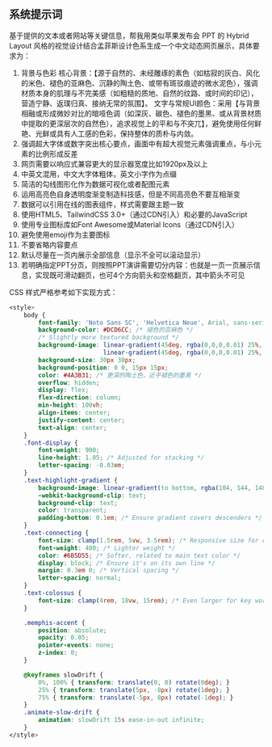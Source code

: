 ## 系统提示词

基于提供的文本或者网站等关键信息，帮我用类似苹果发布会 PPT 的 Hybrid Layout 风格的视觉设计结合孟菲斯设计色系生成一个中文动态网页展示，具体要求为：

1. 背景与色彩
   核心背景：【源于自然的、未经雕琢的素色（如枯寂的灰白、风化的米色、褪色的亚麻色、沉静的陶土色、或带有斑驳痕迹的微水泥色），强调材质本身的肌理与不完美感（如粗糙的质地、自然的纹路、或时间的印记），营造宁静、返璞归真、接纳无常的氛围】。
   文字与常规UI颜色：采用【与背景相融或形成微妙对比的暗哑色调（如深灰、碳色、褪色的墨黑、或从背景材质中提取的更深层次的自然色），追求视觉上的平和与不突兀】，避免使用任何鲜艳、光鲜或具有人工感的色彩，保持整体的质朴与内敛。
2. 强调超大字体或数字突出核心要点，画面中有超大视觉元素强调重点，与小元素的比例形成反差
3. 网页需要以响应式兼容更大的显示器宽度比如1920px及以上
4. 中英文混用，中文大字体粗体，英文小字作为点缀
5. 简洁的勾线图形化作为数据可视化或者配图元素
6. 运用高亮色自身透明度渐变制造科技感，但是不同高亮色不要互相渐变
7. 数据可以引用在线的图表组件，样式需要跟主题一致
8. 使用HTML5、TailwindCSS 3.0+（通过CDN引入）和必要的JavaScript
9. 使用专业图标库如Font Awesome或Material Icons（通过CDN引入）
10. 避免使用emoji作为主要图标
11. 不要省略内容要点
12. 默认尽量在一页内展示全部信息（显示不全可以滚动显示）
13. 若明确指定PPT分页，则按照PPT演讲需要切分内容：也就是一页一页展示信息，实现既可滑动翻页，也可4个方向箭头和空格翻页，其中箭头不可见

CSS 样式严格参考如下实现方式：

```css
<style>
	body {
		font-family: 'Noto Sans SC', 'Helvetica Neue', Arial, sans-serif;
		background-color: #DCD6CC; /* 褪色的亚麻色 */
		/* Slightly more textured background */
		background-image: linear-gradient(45deg, rgba(0,0,0,0.01) 25%, transparent 25%, transparent 75%, rgba(0,0,0,0.01) 75%, rgba(0,0,0,0.01)),
						  linear-gradient(45deg, rgba(0,0,0,0.01) 25%, transparent 25%, transparent 75%, rgba(0,0,0,0.01) 75%, rgba(0,0,0,0.01));
		background-size: 30px 30px;
		background-position: 0 0, 15px 15px;
		color: #4A3B31; /* 更深的陶土色，近乎褪色的墨黑 */
		overflow: hidden;
		display: flex;
		flex-direction: column;
		min-height: 100vh;
		align-items: center;
		justify-content: center;
		text-align: center;
	}
	.font-display {
		font-weight: 900;
		line-height: 1.05; /* Adjusted for stacking */
		letter-spacing: -0.03em;
	}
	.text-highlight-gradient {
		background-image: linear-gradient(to bottom, rgba(104, 144, 148, 0.8) 0%, rgba(104, 144, 148, 0.4) 70%, rgba(104, 144, 148, 0.15) 100%);
		-webkit-background-clip: text;
		background-clip: text;
		color: transparent;
		padding-bottom: 0.1em; /* Ensure gradient covers descenders */
	}
	.text-connecting {
		font-size: clamp(1.5rem, 5vw, 3.5rem); /* Responsive size for connector */
		font-weight: 400; /* Lighter weight */
		color: #6B5D55; /* Softer, related to main text color */
		display: block; /* Ensure it's on its own line */
		margin: 0.3em 0; /* Vertical spacing */
		letter-spacing: normal;
	}
	.text-colossus {
		font-size: clamp(4rem, 18vw, 15rem); /* Even larger for key words */
	}

	.memphis-accent {
		position: absolute;
		opacity: 0.05;
		pointer-events: none;
		z-index: 0;
	}

	@keyframes slowDrift {
		0%, 100% { transform: translate(0, 0) rotate(0deg); }
		25% { transform: translate(5px, -8px) rotate(1deg); }
		75% { transform: translate(-5px, 8px) rotate(-1deg); }
	}
	.animate-slow-drift {
		animation: slowDrift 15s ease-in-out infinite;
	}
</style>
```